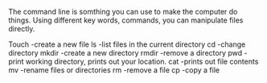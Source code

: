 The command line is somthing you can use to make the computer do things. Using different key words, commands, you can manipulate files directly. 

Touch -create a new file
ls -list files in the current directory
cd -change directory
mkdir -create a new directory
rmdir -remove a directory
pwd -print working directory, prints out your location.
cat -prints out file contents
mv -rename files or directories
rm -remove a file
cp -copy a file

